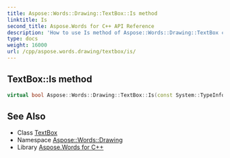 ```yaml
---
title: Aspose::Words::Drawing::TextBox::Is method
linktitle: Is
second_title: Aspose.Words for C++ API Reference
description: 'How to use Is method of Aspose::Words::Drawing::TextBox class in C++.'
type: docs
weight: 16000
url: /cpp/aspose.words.drawing/textbox/is/
---
```

## TextBox::Is method




```cpp
virtual bool Aspose::Words::Drawing::TextBox::Is(const System::TypeInfo &target) const override
```

## See Also

* Class [TextBox](../)
* Namespace [Aspose::Words::Drawing](../../)
* Library [Aspose.Words for C++](../../../)
